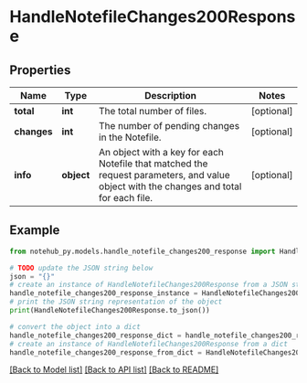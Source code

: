 # HandleNotefileChanges200Response


## Properties

Name | Type | Description | Notes
------------ | ------------- | ------------- | -------------
**total** | **int** | The total number of files. | [optional] 
**changes** | **int** | The number of pending changes in the Notefile. | [optional] 
**info** | **object** | An object with a key for each Notefile that matched the request parameters, and value object with the changes and total for each file. | [optional] 

## Example

```python
from notehub_py.models.handle_notefile_changes200_response import HandleNotefileChanges200Response

# TODO update the JSON string below
json = "{}"
# create an instance of HandleNotefileChanges200Response from a JSON string
handle_notefile_changes200_response_instance = HandleNotefileChanges200Response.from_json(json)
# print the JSON string representation of the object
print(HandleNotefileChanges200Response.to_json())

# convert the object into a dict
handle_notefile_changes200_response_dict = handle_notefile_changes200_response_instance.to_dict()
# create an instance of HandleNotefileChanges200Response from a dict
handle_notefile_changes200_response_from_dict = HandleNotefileChanges200Response.from_dict(handle_notefile_changes200_response_dict)
```
[[Back to Model list]](../README.md#documentation-for-models) [[Back to API list]](../README.md#documentation-for-api-endpoints) [[Back to README]](../README.md)


